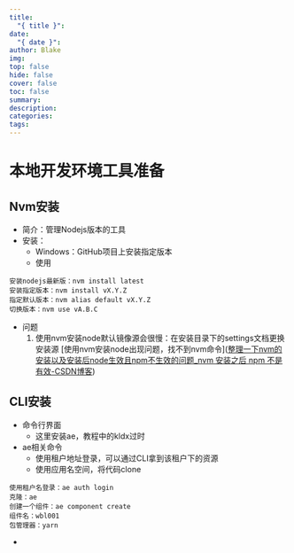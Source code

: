 ```yaml
---
title:
  "{ title }": 
date:
  "{ date }": 
author: Blake
img: 
top: false
hide: false
cover: false
toc: false
summary: 
description: 
categories: 
tags:
---
```

# 本地开发环境工具准备
## Nvm安装
- 简介：管理Nodejs版本的工具
- 安装：
	- Windows：GitHub项目上安装指定版本
	- 使用
```
安装nodejs最新版：nvm install latest
安装指定版本：nvm install vX.Y.Z
指定默认版本：nvm alias default vX.Y.Z
切换版本：nvm use vA.B.C
```
- 问题
	1. 使用nvm安装node默认镜像源会很慢：在安装目录下的settings文档更换安装源 [使用nvm安装node出现问题，找不到nvm命令]([整理一下nvm的安装以及安装后node生效且npm不生效的问题_nvm 安装之后 npm 不是有效-CSDN博客](https://blog.csdn.net/tuzi007a/article/details/123722455))

## CLI安装
- 命令行界面
	- 这里安装ae，教程中的kldx过时
- ae相关命令
	- 使用租户地址登录，可以通过CLI拿到该租户下的资源
	- 使用应用名空间，将代码clone

```
使用租户名登录：ae auth login
克隆：ae 
创建一个组件：ae component create
组件名：wbl001
包管理器：yarn

```

- 